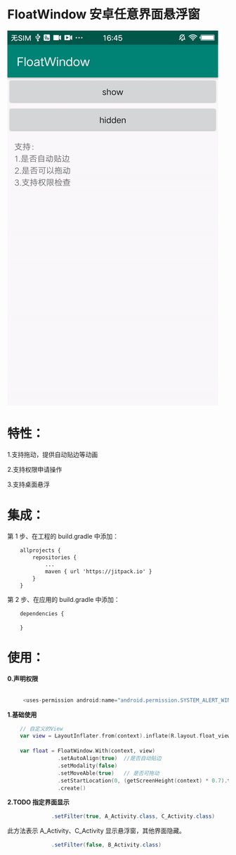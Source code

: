 # FloatWindow 安卓任意界面悬浮窗

![效果演示](/float_window.gif)

特性：
===

1.支持拖动，提供自动贴边等动画

2.支持权限申请操作

3.支持桌面悬浮


集成：
===

第 1 步、在工程的 build.gradle 中添加：

```
	allprojects {
		repositories {
			...
			maven { url 'https://jitpack.io' }
		}
	}
```
第 2 步、在应用的  build.gradle 中添加：

```
	dependencies {
	        
	}
```

使用：
===

**0.声明权限**

```java

     <uses-permission android:name="android.permission.SYSTEM_ALERT_WINDOW" />

```


**1.基础使用**

```kotlin
    // 自定义的View
    var view = LayoutInflater.from(context).inflate(R.layout.float_view, null)
    
    var float = FloatWindow.With(context, view)
                .setAutoAlign(true)  //是否自动贴边
                .setModality(false)
                .setMoveAble(true)   // 是否可拖动
                .setStartLocation(0, (getScreenHeight(context) * 0.7).toInt())
                .create()

```


**2.TODO 指定界面显示**

```java
              .setFilter(true, A_Activity.class, C_Activity.class)

```
此方法表示 A_Activity、C_Activity 显示悬浮窗，其他界面隐藏。

```java
              .setFilter(false, B_Activity.class)
```


















